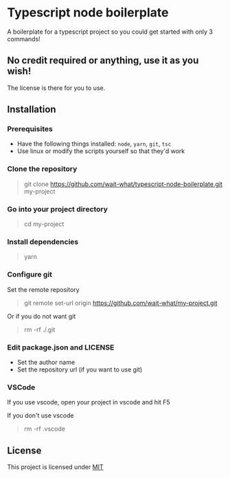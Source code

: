 # Typescript node boilerplate
A boilerplate for a typescript project so you could get started with only 3 commands!

## No credit required or anything, use it as you wish!
The license is there for you to use.

## Installation

### Prerequisites 
- Have the following things installed: `node`, `yarn`, `git`, `tsc`
- Use linux or modify the scripts yourself so that they'd work

### Clone the repository
> git clone https://github.com/wait-what/typescript-node-boilerplate.git my-project

### Go into your project directory
> cd my-project

### Install dependencies
> yarn

### Configure git
Set the remote repository
> git remote set-url origin https://github.com/wait-what/my-project.git

Or if you do not want git
> rm -rf ./.git

### Edit package.json and LICENSE 
- Set the author name
- Set the repository url (if you want to use git)

### VSCode
If you use vscode, open your project in vscode and hit F5

If you don't use vscode
> rm -rf .vscode

## License
This project is licensed under [MIT](./LICENSE)
